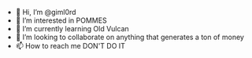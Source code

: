 - 👋 Hi, I’m @giml0rd
- 👀 I’m interested in POMMES
- 🌱 I’m currently learning Old Vulcan
- 💞️ I’m looking to collaborate on anything that generates a ton of money
- 📫 How to reach me DON'T DO IT

<!---
giml0rd/giml0rd is a ✨ special ✨ repository because its `README.md` (this file) appears on your GitHub profile.
You can click the Preview link to take a look at your changes.
--->
